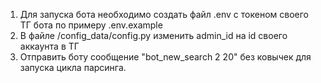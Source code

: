 1) Для запуска бота необходимо создать файл .env с токеном своего ТГ бота по примеру .env.example
2) В файле /config_data/config.py изменить admin_id на id своего аккаунта в ТГ
3) Отправить боту сообщение "bot_new_search 2 20" без ковычек для запуска цикла парсинга.

